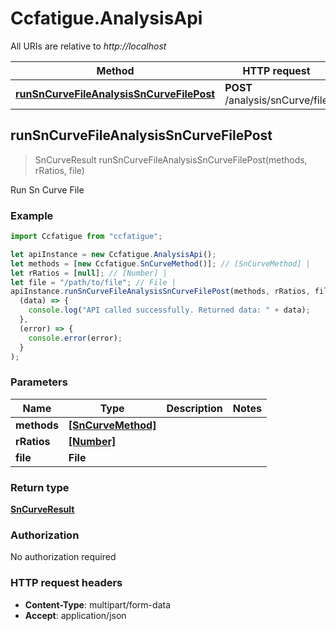 # Ccfatigue.AnalysisApi

All URIs are relative to _http://localhost_

| Method                                                                                            | HTTP request                    | Description       |
| ------------------------------------------------------------------------------------------------- | ------------------------------- | ----------------- |
| [**runSnCurveFileAnalysisSnCurveFilePost**](AnalysisApi.md#runSnCurveFileAnalysisSnCurveFilePost) | **POST** /analysis/snCurve/file | Run Sn Curve File |

## runSnCurveFileAnalysisSnCurveFilePost

> SnCurveResult runSnCurveFileAnalysisSnCurveFilePost(methods, rRatios, file)

Run Sn Curve File

### Example

```javascript
import Ccfatigue from "ccfatigue";

let apiInstance = new Ccfatigue.AnalysisApi();
let methods = [new Ccfatigue.SnCurveMethod()]; // [SnCurveMethod] |
let rRatios = [null]; // [Number] |
let file = "/path/to/file"; // File |
apiInstance.runSnCurveFileAnalysisSnCurveFilePost(methods, rRatios, file).then(
  (data) => {
    console.log("API called successfully. Returned data: " + data);
  },
  (error) => {
    console.error(error);
  }
);
```

### Parameters

| Name        | Type                                    | Description | Notes |
| ----------- | --------------------------------------- | ----------- | ----- |
| **methods** | [**[SnCurveMethod]**](SnCurveMethod.md) |             |
| **rRatios** | [**[Number]**](Number.md)               |             |
| **file**    | **File**                                |             |

### Return type

[**SnCurveResult**](SnCurveResult.md)

### Authorization

No authorization required

### HTTP request headers

- **Content-Type**: multipart/form-data
- **Accept**: application/json
